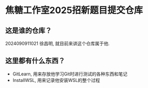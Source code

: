 # 焦糖工作室2025招新题目提交仓库

## 这是谁的仓库？

2024090911021 徐昌明, 就目前来讲这个仓库属于他.

## 这里都有什么东西？

- GitLearn, 用来存放他学习Git时进行测试的各种东西和笔记
- InstallWSL, 用来记录他安装WSL的整个过程